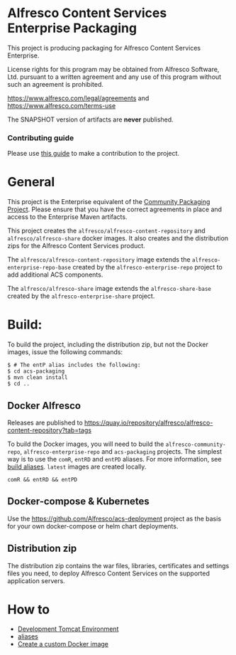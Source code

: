 
# Alfresco Content Services Enterprise Packaging
This project is producing packaging for Alfresco Content Services Enterprise.

License rights for this program may be obtained from Alfresco Software, Ltd.
pursuant to a written agreement and any use of this program without such an
agreement is prohibited.

https://www.alfresco.com/legal/agreements and https://www.alfresco.com/terms-use

The SNAPSHOT version of artifacts are **never** published.

### Contributing guide
Please use [this guide](CONTRIBUTING.md) to make a contribution to the project.

# General

This project is the Enterprise equivalent of the [Community Packaging Project](https://github.com/Alfresco/acs-community-packaging).
Please ensure that you have the correct agreements in place and access to the Enterprise Maven artifacts.

This project creates the `alfresco/alfresco-content-repository` and `alfresco/alfresco-share` docker images. It also
creates and the distribution zips for the Alfresco Content Services product.

The `alfresco/alfresco-content-repository` image extends the `alfresco-enterprise-repo-base` created by the
`alfresco-enterprise-repo` project to add additional ACS components.

The `alfresco/alfresco-share` image extends the `alfresco-share-base` created by the `alfresco-enterprise-share`
project.

# Build:
To build the project, including the distribution zip, but not the Docker images, issue the following commands:
```
$ # The entP alias includes the following:
$ cd acs-packaging
$ mvn clean install
$ cd ..
```
## Docker Alfresco
Releases are published to https://quay.io/repository/alfresco/alfresco-content-repository?tab=tags

To build the Docker images, you will need to build the `alfresco-community-repo`, `alfresco-enterprise-repo` and
`acs-packaging` projects. The simplest way is to use the `comR`, `entRD` and `entPD` aliases.
For more information, see [build aliases](dev/aliases).  `latest` images are created locally.
```
comR && entRD && entPD
```

## Docker-compose & Kubernetes
Use the https://github.com/Alfresco/acs-deployment project as the basis for your own docker-compose or helm chart deployments.


## Distribution zip
The distribution zip contains the war files, libraries, certificates and settings files you need, to deploy
Alfresco Content Services on the supported application servers.


# How to

* [Development Tomcat Environment](dev/README.md)
* [aliases](dev/aliases)
* [Create a custom Docker image](docs/create-custom-image.md)

